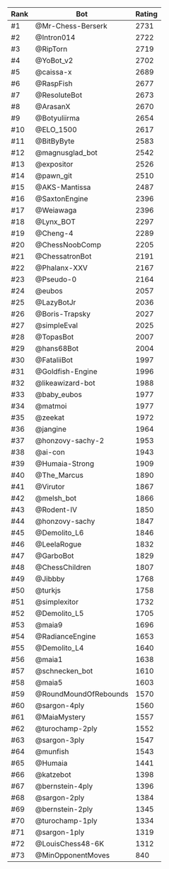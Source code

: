 Rank|Bot|Rating
---|---|---
#1|@Mr-Chess-Berserk|2731
#2|@Intron014|2722
#3|@RipTorn|2719
#4|@YoBot_v2|2702
#5|@caissa-x|2689
#6|@RaspFish|2677
#7|@ResoluteBot|2673
#8|@ArasanX|2670
#9|@Botyuliirma|2654
#10|@ELO_1500|2617
#11|@BitByByte|2583
#12|@magnusglad_bot|2542
#13|@expositor|2526
#14|@pawn_git|2510
#15|@AKS-Mantissa|2487
#16|@SaxtonEngine|2396
#17|@Weiawaga|2396
#18|@Lynx_BOT|2297
#19|@Cheng-4|2289
#20|@ChessNoobComp|2205
#21|@ChessatronBot|2191
#22|@Phalanx-XXV|2167
#23|@Pseudo-0|2164
#24|@eubos|2057
#25|@LazyBotJr|2036
#26|@Boris-Trapsky|2027
#27|@simpleEval|2025
#28|@TopasBot|2007
#29|@hans68Bot|2004
#30|@FataliiBot|1997
#31|@Goldfish-Engine|1996
#32|@likeawizard-bot|1988
#33|@baby_eubos|1977
#34|@matmoi|1977
#35|@zeekat|1972
#36|@jangine|1964
#37|@honzovy-sachy-2|1953
#38|@ai-con|1943
#39|@Humaia-Strong|1909
#40|@The_Marcus|1890
#41|@Virutor|1867
#42|@melsh_bot|1866
#43|@Rodent-IV|1850
#44|@honzovy-sachy|1847
#45|@Demolito_L6|1846
#46|@LeelaRogue|1832
#47|@GarboBot|1829
#48|@ChessChildren|1807
#49|@Jibbby|1768
#50|@turkjs|1758
#51|@simplexitor|1732
#52|@Demolito_L5|1705
#53|@maia9|1696
#54|@RadianceEngine|1653
#55|@Demolito_L4|1640
#56|@maia1|1638
#57|@schnecken_bot|1610
#58|@maia5|1603
#59|@RoundMoundOfRebounds|1570
#60|@sargon-4ply|1560
#61|@MaiaMystery|1557
#62|@turochamp-2ply|1552
#63|@sargon-3ply|1547
#64|@munfish|1543
#65|@Humaia|1441
#66|@katzebot|1398
#67|@bernstein-4ply|1396
#68|@sargon-2ply|1384
#69|@bernstein-2ply|1345
#70|@turochamp-1ply|1334
#71|@sargon-1ply|1319
#72|@LouisChess48-6K|1312
#73|@MinOpponentMoves|840
